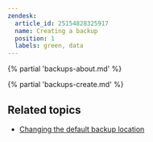 ```yaml
---
zendesk:
  article_id: 25154828325917
  name: Creating a backup
  position: 1
  labels: green, data
---
```


{% partial 'backups-about.md' %}

{% partial 'backups-create.md' %}

## Related topics

- [Changing the default backup location](https://www.home-assistant.io/common-tasks/general/#defining-backup-locations)
